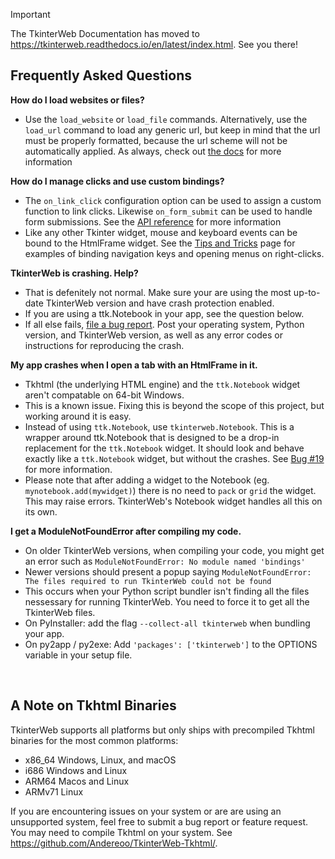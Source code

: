 > [!IMPORTANT]
> The TkinterWeb Documentation has moved to https://tkinterweb.readthedocs.io/en/latest/index.html. See you there!

## Frequently Asked Questions

**How do I load websites or files?**

* Use the `load_website` or `load_file` commands. Alternatively, use the `load_url` command to load any generic url, but keep in mind that the url must be properly formatted, because the url scheme will not be automatically applied. As always, check out [the docs](https://github.com/Andereoo/TkinterWeb/blob/main/tkinterweb/docs/HTMLFRAME.md) for more information

**How do I manage clicks and use custom bindings?**

* The `on_link_click` configuration option can be used to assign a custom function to link clicks. Likewise `on_form_submit` can be used to handle form submissions. See the [API reference](https://github.com/Andereoo/TkinterWeb/blob/main/tkinterweb/docs/HTMLFRAME.md) for more information
* Like any other Tkinter widget, mouse and keyboard events can be bound to the HtmlFrame widget. See the [Tips and Tricks](https://github.com/Andereoo/TkinterWeb/blob/main/tkinterweb/docs/HTMLFRAME.md#tips-and-tricks) page for examples of binding navigation keys and opening menus on right-clicks.
 
**TkinterWeb is crashing. Help?**

* That is defenitely not normal. Make sure your are using the most up-to-date TkinterWeb version and have crash protection enabled.
* If you are using a ttk.Notebook in your app, see the question below.
* If all else fails, [file a bug report](https://github.com/Andereoo/TkinterWeb/issues/new). Post your operating system, Python version, and TkinterWeb version, as well as any error codes or instructions for reproducing the crash.

**My app crashes when I open a tab with an HtmlFrame in it.**

* Tkhtml (the underlying HTML engine) and the `ttk.Notebook` widget aren't compatable on 64-bit Windows.
* This is a known issue. Fixing this is beyond the scope of this project, but working around it is easy.
* Instead of using `ttk.Notebook`, use `tkinterweb.Notebook`. This is a wrapper around ttk.Notebook that is designed to be a drop-in replacement for the `ttk.Notebook` widget. It should look and behave exactly like a `ttk.Notebook` widget, but without the crashes. See [Bug #19](https://github.com/Andereoo/TkinterWeb/issues/19) for more information.
* Please note that after adding a widget to the Notebook (eg. `mynotebook.add(mywidget)`) there is no need to `pack` or `grid` the widget. This may raise errors. TkinterWeb's Notebook widget handles all this on its own.

**I get a ModuleNotFoundError after compiling my code.**

* On older TkinterWeb versions, when compiling your code, you might get an error such as `ModuleNotFoundError: No module named 'bindings'`
* Newer versions should present a popup saying `ModuleNotFoundError: The files required to run TkinterWeb could not be found`
* This occurs when your Python script bundler isn't finding all the files nessessary for running TkinterWeb. You need to force it to get all the TkinterWeb files.
* On PyInstaller: add the flag `--collect-all tkinterweb` when bundling your app.
* On py2app / py2exe: Add `'packages': ['tkinterweb']` to the OPTIONS variable in your setup file.

&nbsp;
&nbsp;
## A Note on Tkhtml Binaries
TkinterWeb supports all platforms but only ships with precompiled Tkhtml binaries for the most common platforms:
* x86_64 Windows, Linux, and macOS
* i686 Windows and Linux
* ARM64 Macos and Linux
* ARMv71 Linux

If you are encountering issues on your system or are are using an unsupported system, feel free to submit a bug report or feature request. You may need to compile Tkhtml on your system. See https://github.com/Andereoo/TkinterWeb-Tkhtml/.
